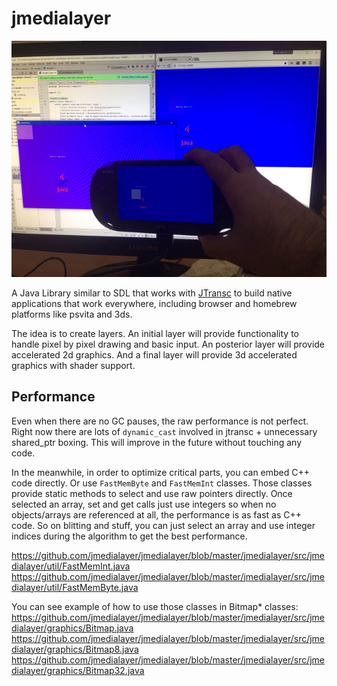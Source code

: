 # jmedialayer

![](screenshot.jpg)

A Java Library similar to SDL that works with [JTransc](http://blog.jtransc.com/) to build native applications that work everywhere,
including browser and homebrew platforms like psvita and 3ds.

The idea is to create layers. An initial layer will provide functionality to handle pixel by pixel drawing and basic input. 
An posterior layer will provide accelerated 2d graphics.
And a final layer will provide 3d accelerated graphics with shader support.

## Performance

Even when there are no GC pauses, the raw performance is not perfect. Right now there are lots of `dynamic_cast` involved in jtransc + unnecessary shared_ptr boxing. This will improve in the future without touching any code.

In the meanwhile, in order to optimize critical parts, you can embed C++ code directly. Or use `FastMemByte` and `FastMemInt` classes. Those classes provide static methods to select and use raw pointers directly. Once selected an array, set and get calls just use integers so when no objects/arrays are referenced at all, the performance is as fast as C++ code. So on blitting and stuff, you can just select an array and use integer indices during the algorithm to get the best performance.

https://github.com/jmedialayer/jmedialayer/blob/master/jmedialayer/src/jmedialayer/util/FastMemInt.java
https://github.com/jmedialayer/jmedialayer/blob/master/jmedialayer/src/jmedialayer/util/FastMemByte.java

You can see example of how to use those classes in Bitmap* classes:
https://github.com/jmedialayer/jmedialayer/blob/master/jmedialayer/src/jmedialayer/graphics/Bitmap.java
https://github.com/jmedialayer/jmedialayer/blob/master/jmedialayer/src/jmedialayer/graphics/Bitmap8.java
https://github.com/jmedialayer/jmedialayer/blob/master/jmedialayer/src/jmedialayer/graphics/Bitmap32.java
